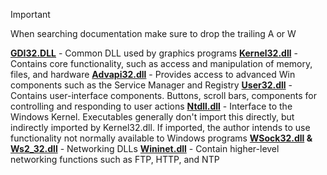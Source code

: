 > [!important] 
> When searching documentation make sure to drop the trailing A or W 

**[GDI32.DLL](GDI32.DLL.md)** - Common DLL used by graphics programs
**[Kernel32.dll](Kernel32.dll.md)** - Contains core functionality, such as access and manipulation of memory, files, and hardware
**[Advapi32.dll](Advapi32.dll.md)** - Provides access to advanced Win components such as the Service Manager and Registry
**[User32.dll](User32.dll.md)** - Contains user-interface components. Buttons, scroll bars, components for controlling and responding to user actions
**[Ntdll.dll](Ntdll.dll.md)** - Interface to the Windows Kernel. Executables generally don't import this directly, but indirectly imported by Kernel32.dll. If imported, the author intends to use functionality not normally available to Windows programs
**[WSock32.dll](WSock32.dll.md) & [Ws2_32.dll](Ws2_32.dll.md)** - Networking DLLs
**[Wininet.dll](Wininet.dll.md)** - Contain higher-level networking functions such as FTP, HTTP, and NTP
